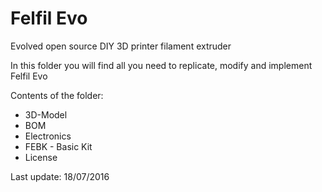 # Felfil Evo
Evolved open source DIY 3D printer filament extruder

In this folder you will find all you need to replicate, modify and implement Felfil Evo

Contents of the folder:

- 3D-Model
- BOM
- Electronics
- FEBK - Basic Kit
- License

Last update: 18/07/2016